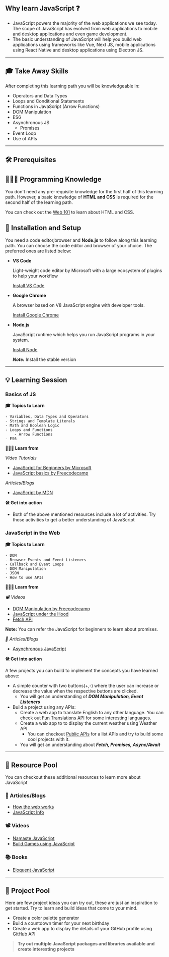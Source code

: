 ## Why learn JavaScript ❓

- JavaScript powers the majority of the web applications we see today. The scope of JavaScript has evolved from web applications to mobile and desktop applications and even game development.
- The basic understanding of JavaScript will help you build web applications using frameworks like Vue, Next JS, mobile applications using React Native and desktop applications using Electron JS.
---
## 🎓 Take Away Skills

After completing this learning path you will be knowledgeable in:
 - Operators and Data Types
 - Loops and Conditional Statements
 - Functions in JavaScript (Arrow Functions)
 - DOM Manipulation
 - ES6
 - Asynchronous JS
    - Promises
 - Event Loop
 - Use of APIs

---
## 🛠️ Prerequisites

## 🧑🏻‍💻 Programming Knowledge 
 
You don't need any pre-requisite knowledge for the first half of this learning path. However, a basic knowledge of **HTML and CSS** is required for the second half of the learning path.

You can check out the [Web 101](https://github.com/tinkerhub/maker-station/blob/main/Web%20Dev/Web%20101.md) to learn about HTML and CSS.

## 📲 Installation and Setup

You need a code editor,browser and **Node.js** to follow along this learning path. You can choose the code editor and browser of your choice. The preferred ones are listed below:
- **VS Code**

    Light-weight code editor by Microsoft with a large ecosystem of plugins to help your workflow
    
    [Install VS Code ](https://code.visualstudio.com/download)
- **Google Chrome**
    
    A browser based on V8 JavaScript engine with developer tools.
    
    [Install Google Chrome](https://www.google.com/chrome/)
- **Node.js**

    JavaScript runtime which helps you run JavaScript programs in your system.

    [Install Node](https://nodejs.org/en/download/)

    ***Note:*** Install the stable version
---

## 💡 Learning Session

### Basics of JS

**🎓 Topics to Learn**
```
- Variables, Data Types and Operators
- Strings and Template Literals
- Math and Boolean Logic
- Loops and Functions
    - Arrow Functions
- ES6
```

**🧑🏻‍💻 Learn from**

*Video Tutorials*
- [JavaScript for Beginners by Microsoft](https://youtube.com/playlist?list=PLlrxD0HtieHhW0NCG7M536uHGOtJ95Ut2)
- [JavaScript basics by Freecodecamp](https://youtu.be/PkZNo7MFNFg)

*Articles/Blogs*

- [JavaScript by MDN](https://developer.mozilla.org/en-US/docs/Web/JavaScript)

**🛠️ Get into action**
- Both of the above mentioned resources include a lot of activities. Try those activities to get a better understanding of JavaScript

### JavaScript in the Web

**🎓 Topics to Learn**
```
- DOM
- Browser Events and Event Listeners
- Callback and Event Loops
- DOM Manipulation
- JSON
- How to use APIs
```

**🧑🏻‍💻 Learn from**

*📽️ Videos*
- [DOM Manipulation by Freecodecamp](https://youtu.be/5fb2aPlgoys)
- [JavaScript under the Hood](https://youtube.com/playlist?list=PLillGF-Rfqbars4vKNtpcWVDUpVOVTlgB)
- [Fetch API](https://youtu.be/cuEtnrL9-H0)

**Note:** You can refer the JavaScript for beginners to learn about promises.

*📄  Articles/Blogs*
- [Asynchronous JavaScript](https://developer.mozilla.org/en-US/docs/Learn/JavaScript/Asynchronous)


**🛠️ Get into action**

A few projects you can build to implement the concepts you have learned above:
- A simple counter with two buttons(+,-) where the user can increase or decrease the value when the respective buttons are clicked.
    -   You will get an understanding of ***DOM Manipulation, Event Listeners***
- Build a project using any APIs:
    - Create a web app to translate English to any other language. You can check out [Fun Translations API](https://funtranslations.com/) for some interesting languages.
    - Create a web app to to display the current weather using Weather API. 
        - You can checkout [Public APIs](https://github.com/public-apis/public-apis) for a list APIs and try to build some cool projects with it.
    - You will get an understanding about ***Fetch, Promises, Async/Await***

---
## 🔖 Resource Pool
You can checkout these additional resources to learn more about JavaScript

### 📄 Articles/Blogs
- [How the web works](https://developer.mozilla.org/en-US/docs/Learn/Getting_started_with_the_web/How_the_Web_works)
- [JavaScript Info](https://javascript.info/)

### 📽️ Videos
- [Namaste JavaScript](https://youtube.com/playlist?list=PLlasXeu85E9cQ32gLCvAvr9vNaUccPVNP)
- [Build Games using JavaScript](https://youtu.be/ec8vSKJuZTk)

### 📚 Books
- [Eloquent JavaScript](https://eloquentjavascript.net/)
---
## 🚀 Project Pool

Here are few project ideas you can try out, these are just an inspiration to get started. Try to learn and build ideas that come to your mind.
- Create a color palette generator
- Build a countdown timer for your next birthday
- Create a web app to display the details of your GitHub profile using GitHub API

> **Try out multiple JavaScript packages and libraries available and create interesting projects**




